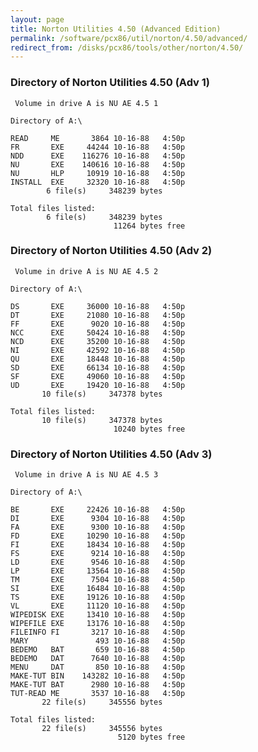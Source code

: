 ```yaml
---
layout: page
title: Norton Utilities 4.50 (Advanced Edition)
permalink: /software/pcx86/util/norton/4.50/advanced/
redirect_from: /disks/pcx86/tools/other/norton/4.50/
---
```


### Directory of Norton Utilities 4.50 (Adv 1)

	 Volume in drive A is NU AE 4.5 1

	Directory of A:\

	READ     ME       3864 10-16-88   4:50p
	FR       EXE     44244 10-16-88   4:50p
	NDD      EXE    116276 10-16-88   4:50p
	NU       EXE    140616 10-16-88   4:50p
	NU       HLP     10919 10-16-88   4:50p
	INSTALL  EXE     32320 10-16-88   4:50p
	        6 file(s)     348239 bytes

	Total files listed:
	        6 file(s)     348239 bytes
	                       11264 bytes free

### Directory of Norton Utilities 4.50 (Adv 2)

	 Volume in drive A is NU AE 4.5 2

	Directory of A:\

	DS       EXE     36000 10-16-88   4:50p
	DT       EXE     21080 10-16-88   4:50p
	FF       EXE      9020 10-16-88   4:50p
	NCC      EXE     50424 10-16-88   4:50p
	NCD      EXE     35200 10-16-88   4:50p
	NI       EXE     42592 10-16-88   4:50p
	QU       EXE     18448 10-16-88   4:50p
	SD       EXE     66134 10-16-88   4:50p
	SF       EXE     49060 10-16-88   4:50p
	UD       EXE     19420 10-16-88   4:50p
	       10 file(s)     347378 bytes

	Total files listed:
	       10 file(s)     347378 bytes
	                       10240 bytes free

### Directory of Norton Utilities 4.50 (Adv 3)

	 Volume in drive A is NU AE 4.5 3

	Directory of A:\

	BE       EXE     22426 10-16-88   4:50p
	DI       EXE      9304 10-16-88   4:50p
	FA       EXE      9300 10-16-88   4:50p
	FD       EXE     10290 10-16-88   4:50p
	FI       EXE     18434 10-16-88   4:50p
	FS       EXE      9214 10-16-88   4:50p
	LD       EXE      9546 10-16-88   4:50p
	LP       EXE     13564 10-16-88   4:50p
	TM       EXE      7504 10-16-88   4:50p
	SI       EXE     16484 10-16-88   4:50p
	TS       EXE     19126 10-16-88   4:50p
	VL       EXE     11120 10-16-88   4:50p
	WIPEDISK EXE     13410 10-16-88   4:50p
	WIPEFILE EXE     13176 10-16-88   4:50p
	FILEINFO FI       3217 10-16-88   4:50p
	MARY               493 10-16-88   4:50p
	BEDEMO   BAT       659 10-16-88   4:50p
	BEDEMO   DAT      7640 10-16-88   4:50p
	MENU     DAT       850 10-16-88   4:50p
	MAKE-TUT BIN    143282 10-16-88   4:50p
	MAKE-TUT BAT      2980 10-16-88   4:50p
	TUT-READ ME       3537 10-16-88   4:50p
	       22 file(s)     345556 bytes

	Total files listed:
	       22 file(s)     345556 bytes
	                        5120 bytes free
